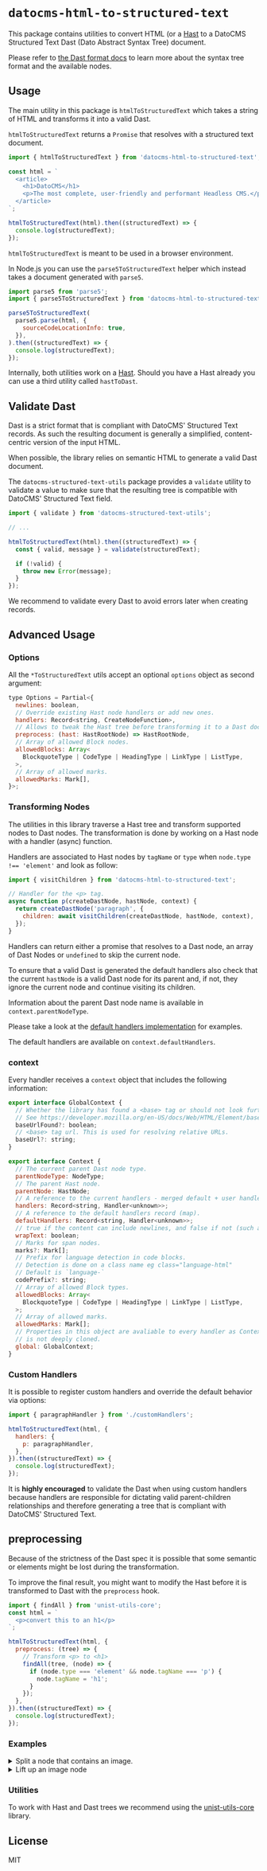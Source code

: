# `datocms-html-to-structured-text`

This package contains utilities to convert HTML (or a [Hast](https://github.com/syntax-tree/hast) to a DatoCMS Structured Text Dast (Dato Abstract Syntax Tree) document.

Please refer to [the Dast format docs](https://datocms.com/docs/structured-text) to learn more about the syntax tree format and the available nodes.

## Usage

The main utility in this package is `htmlToStructuredText` which takes a string of HTML and transforms it into a valid Dast.

`htmlToStructuredText` returns a `Promise` that resolves with a structured text document.

```js
import { htmlToStructuredText } from 'datocms-html-to-structured-text';

const html = `
  <article>
    <h1>DatoCMS</h1>
    <p>The most complete, user-friendly and performant Headless CMS.</p>
  </article>
`;

htmlToStructuredText(html).then((structuredText) => {
  console.log(structuredText);
});
```

`htmlToStructuredText` is meant to be used in a browser environment.

In Node.js you can use the `parse5ToStructuredText` helper which instead takes a document generated with `parse5`.

```js
import parse5 from 'parse5';
import { parse5ToStructuredText } from 'datocms-html-to-structured-text';

parse5ToStructuredText(
  parse5.parse(html, {
    sourceCodeLocationInfo: true,
  }),
).then((structuredText) => {
  console.log(structuredText);
});
```

Internally, both utilities work on a [Hast](https://github.com/syntax-tree/hast). Should you have a Hast already you can use a third utility called `hastToDast`.

## Validate Dast

Dast is a strict format that is compliant with DatoCMS' Structured Text records. As such the resulting document is generally a simplified, content-centric version of the input HTML.

When possible, the library relies on semantic HTML to generate a valid Dast document.

The `datocms-structured-text-utils` package provides a `validate` utility to validate a value to make sure that the resulting tree is compatible with DatoCMS' Structured Text field.

```js
import { validate } from 'datocms-structured-text-utils';

// ...

htmlToStructuredText(html).then((structuredText) => {
  const { valid, message } = validate(structuredText);

  if (!valid) {
    throw new Error(message);
  }
});
```

We recommend to validate every Dast to avoid errors later when creating records.

## Advanced Usage

### Options

All the `*ToStructuredText` utils accept an optional `options` object as second argument:

```js
type Options = Partial<{
  newlines: boolean,
  // Override existing Hast node handlers or add new ones.
  handlers: Record<string, CreateNodeFunction>,
  // Allows to tweak the Hast tree before transforming it to a Dast document.
  preprocess: (hast: HastRootNode) => HastRootNode,
  // Array of allowed Block nodes.
  allowedBlocks: Array<
    BlockquoteType | CodeType | HeadingType | LinkType | ListType,
  >,
  // Array of allowed marks.
  allowedMarks: Mark[],
}>;
```

### Transforming Nodes

The utilities in this library traverse a Hast tree and transform supported nodes to Dast nodes. The transformation is done by working on a Hast node with a handler (async) function.

Handlers are associated to Hast nodes by `tagName` or `type` when `node.type !== 'element'` and look as follow:

```js
import { visitChildren } from 'datocms-html-to-structured-text';

// Handler for the <p> tag.
async function p(createDastNode, hastNode, context) {
  return createDastNode('paragraph', {
    children: await visitChildren(createDastNode, hastNode, context),
  });
}
```

Handlers can return either a promise that resolves to a Dast node, an array of Dast Nodes or `undefined` to skip the current node.

To ensure that a valid Dast is generated the default handlers also check that the current `hastNode` is a valid Dast node for its parent and, if not, they ignore the current node and continue visiting its children.

Information about the parent Dast node name is available in `context.parentNodeType`.

Please take a look at the [default handlers implementation](./handlers.ts) for examples.

The default handlers are available on `context.defaultHandlers`.

### context

Every handler receives a `context` object that includes the following information:

```js
export interface GlobalContext {
  // Whether the library has found a <base> tag or should not look further.
  // See https://developer.mozilla.org/en-US/docs/Web/HTML/Element/base
  baseUrlFound?: boolean;
  // <base> tag url. This is used for resolving relative URLs.
  baseUrl?: string;
}

export interface Context {
  // The current parent Dast node type.
  parentNodeType: NodeType;
  // The parent Hast node.
  parentNode: HastNode;
  // A reference to the current handlers - merged default + user handlers.
  handlers: Record<string, Handler<unknown>>;
  // A reference to the default handlers record (map).
  defaultHandlers: Record<string, Handler<unknown>>;
  // true if the content can include newlines, and false if not (such as in headings).
  wrapText: boolean;
  // Marks for span nodes.
  marks?: Mark[];
  // Prefix for language detection in code blocks.
  // Detection is done on a class name eg class="language-html"
  // Default is `language-`
  codePrefix?: string;
  // Array of allowed Block types.
  allowedBlocks: Array<
    BlockquoteType | CodeType | HeadingType | LinkType | ListType,
  >;
  // Array of allowed marks.
  allowedMarks: Mark[];
  // Properties in this object are avaliable to every handler as Context
  // is not deeply cloned.
  global: GlobalContext;
}
```

### Custom Handlers

It is possible to register custom handlers and override the default behavior via options:

```js
import { paragraphHandler } from './customHandlers';

htmlToStructuredText(html, {
  handlers: {
    p: paragraphHandler,
  },
}).then((structuredText) => {
  console.log(structuredText);
});
```

It is **highly encouraged** to validate the Dast when using custom handlers because handlers are responsible for dictating valid parent-children relationships and therefore generating a tree that is compliant with DatoCMS' Structured Text.

## preprocessing

Because of the strictness of the Dast spec it is possible that some semantic or elements might be lost during the transformation.

To improve the final result, you might want to modify the Hast before it is transformed to Dast with the `preprocess` hook.

```js
import { findAll } from 'unist-utils-core';
const html = `
  <p>convert this to an h1</p>
`;

htmlToStructuredText(html, {
  preprocess: (tree) => {
    // Transform <p> to <h1>
    findAll(tree, (node) => {
      if (node.type === 'element' && node.tagName === 'p') {
        node.tagName = 'h1';
      }
    });
  },
}).then((structuredText) => {
  console.log(structuredText);
});
```

### Examples

<details>
  <summary>Split a node that contains an image.</summary>

In Dast images can be presented as `Block` nodes but these are not allowed inside of `ListItem` nodes (ul/ol lists). In this example we will split the list in 3 pieces and lift up the image.

The same approach can be used to split other types of branches and lift up nodes to become root nodes.

```js
import { findAll } from 'unist-utils-core';

const html = `
  <ul>
    <li>item 1</li>
    <li><div><img src="./img.png" alt></div></li>
    <li>item 2</li>
  </ul>
`;

const dast = await htmlToStructuredText(html, {
  preprocess: (tree) => {
    const liftedImages = new WeakSet();
    const body = find(tree, (node) => node.tagName === 'body');
    visit(body, (node, index, parents) => {
      if (
        !node ||
        node.tagName !== 'img' ||
        liftedImages.has(node) ||
        parents.length === 1 // is a top level img
      ) {
        return;
      }
      // remove image
      const imgParent = parents[parents.length - 1];
      imgParent.children.splice(index, 1);

      let i = parents.length;
      let splitChildrenIndex = index;
      let childrenAfterSplitPoint = [];

      while (--i > 0) {
        // Example: i == 2
        // [ 'body', 'div', 'h1' ]
        const /* h1 */ parent = parents[i];
        const /* div */ parentsParent = parents[i - 1];

        // Delete the siblings after the image and save them in a variable
        childrenAfterSplitPoint /* [ 'h1.2' ] */ = parent.children.splice(
          splitChildrenIndex,
        );
        // parent.children is now == [ 'h1.1' ]

        // parentsParent.children = [ 'h1' ]
        splitChildrenIndex = parentsParent.children.indexOf(parent);
        // splitChildrenIndex = 0

        // If we reached the 'div' add the image's node
        if (i === 1) {
          splitChildrenIndex += 1;
          parentsParent.children.splice(splitChildrenIndex, 0, node);
          liftedImages.add(node);
        }

        splitChildrenIndex += 1;
        // Create a new branch with childrenAfterSplitPoint if we have any i.e.
        // <h1>h1.2</h1>
        if (childrenAfterSplitPoint.length > 0) {
          parentsParent.children.splice(splitChildrenIndex, 0, {
            ...parent,
            children: childrenAfterSplitPoint,
          });
        }

        // Remove the parent if empty
        if (parent.children.length === 0) {
          splitChildrenIndex -= 1;
          parentsParent.children.splice(splitChildrenIndex, 1);
        }
      }
    });
  },
  handlers: {
    img: async (createNode, node, context) => {
      // In a real scenario you would upload the image to Dato and get back an id.
      const item = '123';
      return createNode('block', {
        item,
      });
    },
  },
});
```

</details>

<details>
  <summary>Lift up an image node</summary>

```js
const html = `
  <ul>
    <li>item 1</li>
    <li><div><img src="./img.png" alt>item 2</div></li>
    <li>item 3</li>
  </ul>
`;
const dast = await htmlToStructuredText(html, {
  preprocess: (tree) => {
    findAll(tree, (node, index, parent) => {
      if (node.tagName === 'img') {
        // Add the image to the root's children.
        tree.children.push(node);
        // remove the image from the parent's children array.
        parent.children.splice(index, 1);
        return;
      }
    });
  },
  handlers: {
    img: async (createNode, node, context) => {
      // In a real scenario you would upload the image to Dato and get back an id.
      const item = '123';
      return createNode('block', {
        item,
      });
    },
  },
});
```

</details>

### Utilities

To work with Hast and Dast trees we recommend using the [unist-utils-core](https://www.npmjs.com/package/unist-utils-core) library.

## License

MIT
